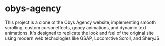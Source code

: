 # obys-agency
This project is a clone of the Obys Agency website, implementing smooth scrolling, custom cursor effects, gooey animations, and dynamic text animations. It's designed to replicate the look and feel of the original site using modern web technologies like GSAP, Locomotive Scroll, and SheryJS.
